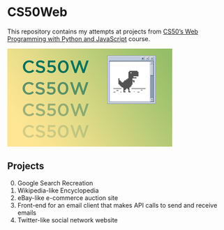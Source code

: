 # CS50Web
This repository contains my attempts at projects from [CS50’s Web Programming with Python and JavaScript](https://cs50.harvard.edu/web/2020/) course.

![CS50 Web image displaying Google's Dinosaur game](CS50W.png)

## Projects
0. Google Search Recreation
1. Wikipedia-like Encyclopedia
2. eBay-like e-commerce auction site
3. Front-end for an email client that makes API calls to send and receive emails
4. Twitter-like social network website